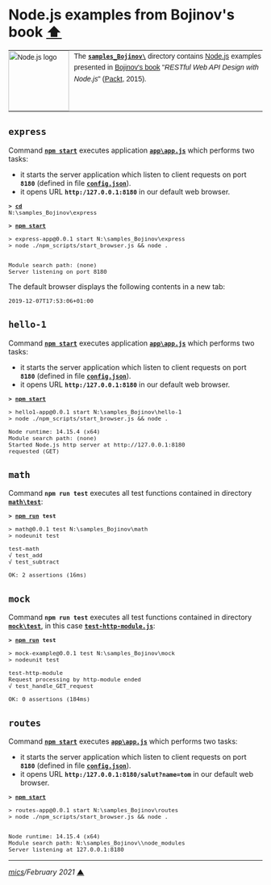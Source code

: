 # <span id="top">Node.js examples from Bojinov's book</span> <span style="size:30%;"><a href="../README.md">⬆</a></span>

<table style="font-family:Helvetica,Arial;font-size:14px;line-height:1.6;">
  <tr>
  <td style="border:0;padding:0 10px 0 0;min-width:120px;"><a href="https://nodejs.org/"><img src="https://nodejs.org/static/images/logos/nodejs-new-pantone-black.svg" width="120" alt="Node.js logo"/></a></td>
  <td style="border:0;padding:0;vertical-align:text-top;">The <a href="."><strong><code>samples_Bojinov\</code></strong></a> directory contains <a href="https://nodejs.org/" alt="Node.js">Node.js</a> examples presented in <a href="https://www.amazon.com/RESTful-Web-API-Design-Node-JS/dp/1786469138">Bojinov's book</a> "<i>RESTful Web API Design with Node.js</i>" (<a href="https://www.packtpub.com/" rel="external" title="Packt Publishing">Packt</a>, 2015).</td>
  </tr>
</table>


## `express`

Command [**`npm start`**](./express/package.json) executes application [**`app\app.js`**](./express/app/app.js) which performs two tasks:

- it starts the server application which listen to client requests on port **`8180`** (defined in file [**`config.json`**](./express/config_TEMPLATE.json)).
- it opens URL **`http:/127.0.0.1:8180`** in our default web browser.

<pre style="font-size:80%;">
<b>&gt; <a href="https://docs.microsoft.com/en-us/windows-server/administration/windows-commands/cd">cd</a></b>
N:\samples_Bojinov\express
&nbsp;
<b>&gt; <a href="https://docs.npmjs.com/cli/v6/commands/npm-start">npm start</a></b>

> express-app@0.0.1 start N:\samples_Bojinov\express
> node ./npm_scripts/start_browser.js && node .


Module search path: (none)
Server listening on port 8180
</pre>

The default browser displays the following contents in a new tab:

<pre style="font-size:80%;">
2019-12-07T17:53:06+01:00
</pre>


## `hello-1`

Command [**`npm start`**](./hello-1/package.json) executes application [**`app\app.js`**](./hello-1/app/app.js) which performs two tasks:

- it starts the server application which listen to client requests on port **`8180`** (defined in file [**`config.json`**](./hello-1/config_TEMPLATE.json)).
- it opens URL **`http:/127.0.0.1:8180`** in our default web browser.

<pre style="font-size:80%;">
<b>&gt; <a href="https://docs.npmjs.com/cli/v6/commands/npm-start">npm start</a></b>

&gt; hello1-app@0.0.1 start N:\samples_Bojinov\hello-1
&gt; node ./npm_scripts/start_browser.js && node .</b>

Node runtime: 14.15.4 (x64)
Module search path: (none)
Started Node.js http server at http://127.0.0.1:8180
requested (GET)
</pre>


## `math`

Command **`npm run test`** executes all test functions contained in directory [**`math\test`**](math/test/):

<pre style="font-size:80%;">
<b>&gt; <a href="https://docs.npmjs.com/cli/v6/commands/npm-run-script">npm run</a> test</b>

&gt; math@0.0.1 test N:\samples_Bojinov\math
&gt; nodeunit test

test-math
√ test_add
√ test_subtract

OK: 2 assertions (16ms)
</pre>


## `mock`

Command **`npm run test`** executes all test functions contained in directory [**`mock\test`**](mock/test/), in this case [**`test-http-module.js`**](mock/test/test-http-module.js):

<pre style="font-size:80%;">
<b>&gt; <a href="https://docs.npmjs.com/cli/v6/commands/npm-run-script">npm run</a> test</b>

> mock-example@0.0.1 test N:\samples_Bojinov\mock
> nodeunit test

test-http-module
Request processing by http-module ended
√ test_handle_GET_request

OK: 0 assertions (184ms)
</pre>


## `routes`

Command [**`npm start`**](./routes/package.json) executes [**`app\app.js`**](./routes/app/app.js) which performs two tasks:

- it starts the server application which listen to client requests on port **`8180`** (defined in file [**`config.json`**](./routes/config_TEMPLATE.json)).
- it opens URL **`http:/127.0.0.1:8180/salut?name=tom`** in our default web browser.

<pre style="font-size:80%;">
<b>&gt; <a href="https://docs.npmjs.com/cli/v6/commands/npm-start">npm start</a></b>

&gt; routes-app@0.0.1 start N:\samples_Bojinov\routes
&gt; node ./npm_scripts/start_browser.js && node .</b>


Node runtime: 14.15.4 (x64)
Module search path: N:\samples_Bojinov\\node_modules
Server listening at 127.0.0.1:8180
</pre>

***

*[mics](https://lampwww.epfl.ch/~michelou/)/February 2021* [**&#9650;**](#top)
<span id="bottom">&nbsp;</span>
